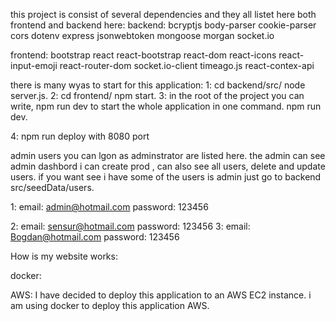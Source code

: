 this project is consist of several dependencies and they all listet here both frontend and backend here:
backend:
    bcryptjs
    body-parser
    cookie-parser
    cors
    dotenv
    express
    jsonwebtoken
    mongoose
    morgan
    socket.io

frontend:
    bootstrap
    react
    react-bootstrap
    react-dom
    react-icons
    react-input-emoji
    react-router-dom
    socket.io-client
    timeago.js
    react-contex-api

 there is many wyas to start for this application:
 1: cd backend/src/ 
     node server.js.
 2: cd frontend/
     npm start.
3:  in the root of the project you can write, npm run dev
    to start the whole application in one command. npm run dev. 

4:  npm run deploy with 8080 port 

admin users you can lgon as adminstrator are listed here.
the admin can see admin dashbord i can create prod , can also see all users, delete and update users.
if you want see i have some of the users is admin just go to backend src/seedData/users.

1:
  email: admin@hotmail.com
  password: 123456
 
2: 
  email: sensur@hotmail.com
  password: 123456
3:
  email: Bogdan@hotmail.com
  password: 123456


How is my website works:





docker:

AWS:
 I have decided to deploy this application to an AWS EC2 instance.
 i am using docker to deploy this application AWS.


